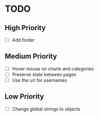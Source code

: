 # TODO

## High Priority

- [ ] Add footer

## Medium Priority

- [ ] Hover mouse on charts and categories
- [ ] Preserve state between pages
- [ ] Use the url for usernames

## Low Priority

- [ ] Change global strings to objects
